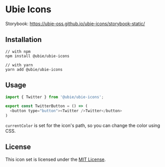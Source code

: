 # Ubie Icons

Storybook: https://ubie-oss.github.io/ubie-icons/storybook-static/
## Installation

```
// with npm
npm install @ubie/ubie-icons

// with yarn
yarn add @ubie/ubie-icons
```

## Usage

```js
import { Twitter } from '@ubie/ubie-icons';

export const TwitterButton = () => (
  <button type="button"><Twitter />Twitter</button>
)
```

`currentColor` is set for the icon's path, so you can change the color using CSS.

## License
This icon set is licensed under the [MIT License](https://github.com/ubie-oss/ubie-icons/blob/main/LICENSE).
